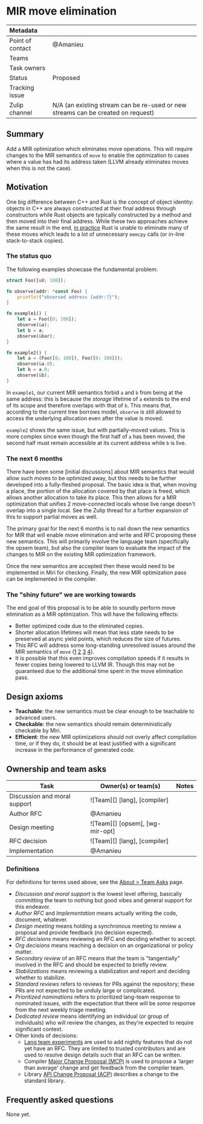 # MIR move elimination

| Metadata         |                                                                                  |
|:-----------------|----------------------------------------------------------------------------------|
| Point of contact | @Amanieu                                                                         |
| Teams            | <!-- TEAMS WITH ASKS -->                                                         |
| Task owners      | <!-- TASK OWNERS -->                                                             |
| Status           | Proposed                                                                         |
| Tracking issue   |                                                             |
| Zulip channel    | N/A (an existing stream can be re-used or new streams can be created on request) |

## Summary

Add a MIR optimization which eliminates move operations. This will require changes to the MIR semantics of `move` to enable the optimization to cases where a value has had its address taken (LLVM already eliminates moves when this is not the case).

## Motivation

One big difference between C++ and Rust is the concept of object identity: objects in C++ are always constructed at their final address through constructors while Rust objects are typically constructed by a method and then moved into their final address. While these two approaches achieve the same result in the end, [in practice] Rust is unable to eliminate many of these moves which leads to a lot of unnecessary `memcpy` calls (or in-line stack-to-stack copies).

[in practice]: https://web.archive.org/web/20230726152138/https://arewestackefficientyet.com/

### The status quo

The following examples showcase the fundamental problem:

```rust
struct Foo([u8; 100]);

fn observe(addr: *const Foo) {
    println!("observed address {addr:?}");
}

fn example1() {
    let a = Foo([0; 100]);
    observe(&a);
    let b = a;
    observe(&bar);
}

fn example2() {
    let a = (Foo([0; 100]), Foo([0; 100]));
    observe(&a.0);
    let b = a.0;
    observe(&b);
}
```

In `example1`, our current MIR semantics forbid `a` and `b` from being at the same address: this is because the *storage* lifetime of `a` extends to the end of its scope and therefore overlaps with that of `b`. This means that, according to the current tree borrows model, `observe` is still allowed to access the underlying allocation even after the value is moved.

`example2` shows the same issue, but with partially-moved values. This is more complex since even though the first half of `a` has been moved, the second half must remain accessible at its current address while `b` is live.

### The next 6 months

There have been some [initial discussions] about MIR semantics that would allow such moves to be optimized away, but this needs to be further developed into a fully-fleshed proposal. The basic idea is that, when moving a place, the portion of the allocation covered by that place is freed, which allows another allocation to take its place. This then allows for a MIR optimization that unifies 2 move-connected locals whose live range doesn't overlap into a single local. See the Zulip thread for a further expansion of this to support partial moves as well.

[initial discussion]: https://rust-lang.zulipchat.com/#narrow/channel/136281-t-opsem/topic/Opsem.20changes.20to.20support.20more.20aggressive.20move.20optimization/with/523980889

The primary goal for the next 6 months is to nail down the new semantics for MIR that will enable move elimination and write and RFC proposing these new semantics. This will primarily involve the language team (specifically the opsem team), but also the compiler team to evaluate the impact of the changes to MIR on the existing MIR optimization framework.

Once the new semantics are accepted then these would need to be implemented in Miri for checking. Finally, the new MIR optimization pass can be implemented in the compiler.

### The "shiny future" we are working towards

The end goal of this proposal is to be able to soundly perform move elimination as a MIR optimization. This will have the following effects:
- Better optimized code due to the eliminated copies.
- Shorter allocation lifetimes will mean that less state needs to be preserved at async yield points, which reduces the size of futures.
- This RFC will address some long-standing unresolved issues around the MIR semantics of `move` ([1] [2] [3] [4]).
- It is possible that this even improves compilation speeds if it results in fewer copies being lowered to LLVM IR. Though this may not be guaranteed due to the additional time spent in the move elimination pass.

[1]: https://github.com/rust-lang/rust/issues/71117
[2]: https://github.com/rust-lang/rust/issues/68364
[3]: https://github.com/rust-lang/unsafe-code-guidelines/issues/416
[4]: https://github.com/rust-lang/unsafe-code-guidelines/issues/188

## Design axioms

- **Teachable**: the new semantics must be clear enough to be teachable to advanced users.
- **Checkable**: the new semantics should remain deterministically checkable by Miri.
- **Efficient**: the new MIR optimizations should not overly affect compilation time, or if they do, it should be at least justified with a significant increase in the performance of generated code.

## Ownership and team asks

| Task                         | Owner(s) or team(s)             | Notes |
|------------------------------|---------------------------------|-------|
| Discussion and moral support | ![Team][] [lang], [compiler]    |       |
| Author RFC                   | @Amanieu                        |       |
| Design meeting               | ![Team][] [opsem], [wg-mir-opt] |       |
| RFC decision                 | ![Team][] [lang], [compiler]    |       |
| Implementation               | @Amanieu                        |       |

### Definitions

For definitions for terms used above, see the [About > Team Asks](https://rust-lang.github.io/rust-project-goals/about/team_asks.html) page.

* *Discussion and moral support* is the lowest level offering, basically committing the team to nothing but good vibes and general support for this endeavor.
* *Author RFC* and *Implementation* means actually writing the code, document, whatever.
* *Design meeting* means holding a synchronous meeting to review a proposal and provide feedback (no decision expected).
* *RFC decisions* means reviewing an RFC and deciding whether to accept.
* *Org decisions* means reaching a decision on an organizational or policy matter.
* *Secondary review* of an RFC means that the team is "tangentially" involved in the RFC and should be expected to briefly review.
* *Stabilizations* means reviewing a stabilization and report and deciding whether to stabilize.
* *Standard reviews* refers to reviews for PRs against the repository; these PRs are not expected to be unduly large or complicated.
* *Prioritized nominations* refers to prioritized lang-team response to nominated issues, with the expectation that there will be *some* response from the next weekly triage meeting.
* *Dedicated review* means identifying an individual (or group of individuals) who will review the changes, as they're expected to require significant context.
* Other kinds of decisions:
    * [Lang team experiments](https://lang-team.rust-lang.org/how_to/experiment.html) are used to add nightly features that do not yet have an RFC. They are limited to trusted contributors and are used to resolve design details such that an RFC can be written.
    * Compiler [Major Change Proposal (MCP)](https://forge.rust-lang.org/compiler/mcp.html) is used to propose a 'larger than average' change and get feedback from the compiler team.
    * Library [API Change Proposal (ACP)](https://std-dev-guide.rust-lang.org/development/feature-lifecycle.html) describes a change to the standard library.

## Frequently asked questions

None yet.
